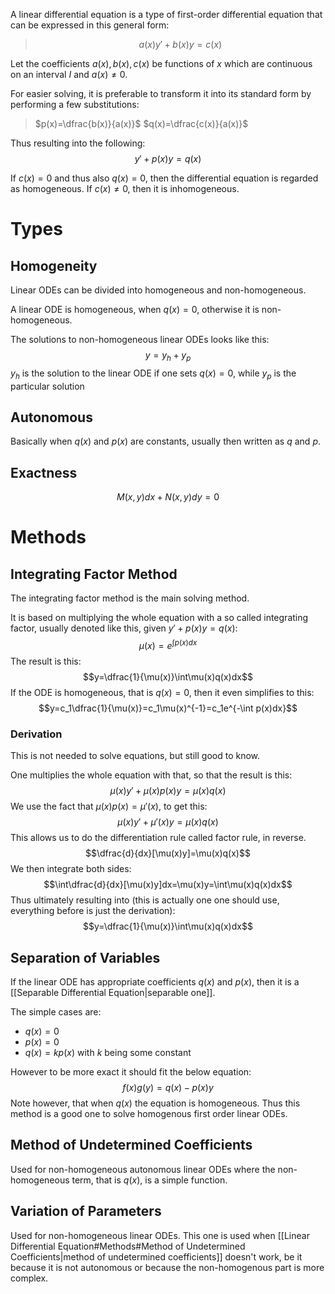 A linear differential equation is a type of first-order differential equation that can be expressed in this general form:
>$$a(x)y'+b(x)y=c(x)$$

Let the coefficients $a(x), b(x), c(x)$ be functions of $x$ which are continuous on an interval $I$ and $a(x) \neq 0$.

For easier solving, it is preferable to transform it into its standard form by performing a few substitutions:

>$p(x)=\dfrac{b(x)}{a(x)}$
>$q(x)=\dfrac{c(x)}{a(x)}$

Thus resulting into the following:
$$y'+p(x)y=q(x)$$

If $c(x)=0$ and thus also $q(x)=0$, then the differential equation is regarded as homogeneous. If $c(x) \neq 0$, then it is inhomogeneous.

# Types
## Homogeneity
Linear ODEs can be divided into homogeneous and non-homogeneous.

A linear ODE is homogeneous, when $q(x)=0$, otherwise it is non-homogeneous.

The solutions to non-homogeneous linear ODEs looks like this:
$$y=y_h+y_p$$
$y_h$ is the solution to the linear ODE if one sets $q(x)=0$, while $y_p$ is the particular solution

## Autonomous
Basically when $q(x)$ and $p(x)$ are constants, usually then written as $q$ and $p$.

## Exactness
$$M(x, y) dx + N(x,y)dy=0$$
# Methods
## Integrating Factor Method
The integrating factor method is the main solving method.

It is based on multiplying the whole equation with a so called integrating factor, usually denoted like this, given $y'+p(x)y=q(x)$:
$$\mu(x)=e^{\int p(x) dx}$$
The result is this:
$$y=\dfrac{1}{\mu(x)}\int\mu(x)q(x)dx$$
If the ODE is homogeneous, that is $q(x)=0$, then it even simplifies to this:
$$y=c_1\dfrac{1}{\mu(x)}=c_1\mu(x)^{-1}=c_1e^{-\int p(x)dx}$$
### Derivation
This is not needed to solve equations, but still good to know.

One multiplies the whole equation with that, so that the result is this:
$$\mu(x) y' + \mu(x) p(x) y = \mu(x) q(x)$$
We use the fact that $\mu(x)p(x)=\mu'(x)$, to get this:
$$\mu(x) y' + \mu'(x) y = \mu(x) q(x)$$
This allows us to do the differentiation rule called factor rule, in reverse.
$$\dfrac{d}{dx}[\mu(x)y]=\mu(x)q(x)$$
We then integrate both sides:
$$\int\dfrac{d}{dx}[\mu(x)y]dx=\mu(x)y=\int\mu(x)q(x)dx$$
Thus ultimately resulting into (this is actually one one should use, everything before is just the derivation):
$$y=\dfrac{1}{\mu(x)}\int\mu(x)q(x)dx$$

## Separation of Variables
If the linear ODE has appropriate coefficients $q(x)$ and $p(x)$, then it is a [[Separable Differential Equation|separable one]].

The simple cases are:
+ $q(x)=0$
+ $p(x)=0$
+ $q(x)=kp(x)$ with $k$ being some constant

However to be more exact it should fit the below equation:
$$f(x)g(y)=q(x)-p(x)y$$
Note however, that when $q(x)$ the equation is homogeneous. Thus this method is a good one to solve homogenous first order linear ODEs.

## Method of Undetermined Coefficients
Used for non-homogeneous autonomous linear ODEs where the non-homogeneous term, that is $q(x)$, is a simple function.
## Variation of Parameters
Used for non-homogeneous linear ODEs. This one is used when [[Linear Differential Equation#Methods#Method of Undetermined Coefficients|method of undetermined coefficients]] doesn't work, be it because it is not autonomous or because the non-homogenous part is more complex.
